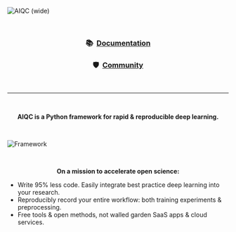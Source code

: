<!-- This page is formatted for GitHub's markdown renderer -->
![AIQC (wide)](https://raw.githubusercontent.com/aiqc/aiqc/main/docs/images/aiqc_logo_banner_controlroom.png)

<br />

<h3 align='center'>📚&nbsp;&nbsp;<a href="https://aiqc.readthedocs.io/">Documentation</a></h3>

<h3 align='center'>🛡️&nbsp;&nbsp;<a href="https://aiqc.readthedocs.io/en/latest/community.html">Community</a></h3>

<br />

---

<br />

<p align='center'><b>AIQC is a Python framework for rapid & reproducible deep learning.</b></p>

<br />

![Framework](https://raw.githubusercontent.com/aiqc/aiqc/main/docs/images/framework_diagram_april29.png)

<br />

<p align='center'><b>On a mission to accelerate open science:</b></p>

* Write 95% less code. Easily integrate best practice deep learning into your research.
* Reproducibly record your entire workflow: both training experiments & preprocessing.
* Free tools & open methods, not walled garden SaaS apps & cloud services.